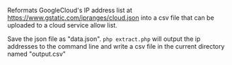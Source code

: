 Reformats GoogleCloud's IP address list at https://www.gstatic.com/ipranges/cloud.json into a csv file that can be uploaded to a cloud service allow list.

Save the json file as "data.json".
`php extract.php` will output the ip addresses to the command line and write a csv file in the current directory named "output.csv"

